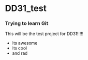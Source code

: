 # DD31_test
### Trying to learn Git


This will be the test project for DD31!!!!!

* Its awesome
* Its cool
* and rad
